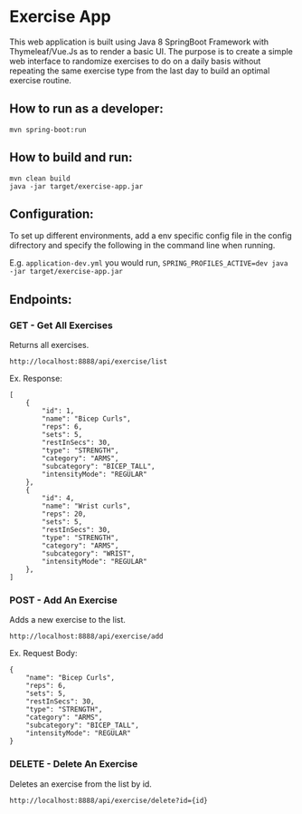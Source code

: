 # Exercise App
This web application is built using Java 8 SpringBoot Framework with Thymeleaf/Vue.Js as to render a basic UI. The purpose is to create a simple web interface to randomize exercises to do on a daily basis without repeating the same exercise type from the last day to build an optimal exercise routine.

## How to run as a developer:
```
mvn spring-boot:run
```

## How to build and run:
```
mvn clean build
java -jar target/exercise-app.jar
```

## Configuration:
To set up different environments, add a env specific config file in the config difrectory and specify the following in the command line when running.

E.g. `application-dev.yml` you would run, `SPRING_PROFILES_ACTIVE=dev java -jar target/exercise-app.jar`

## Endpoints:

### GET - Get All Exercises
Returns all exercises.

`http://localhost:8888/api/exercise/list`

Ex. Response:
```
[
    {
        "id": 1,
        "name": "Bicep Curls",
        "reps": 6,
        "sets": 5,
        "restInSecs": 30,
        "type": "STRENGTH",
        "category": "ARMS",
        "subcategory": "BICEP_TALL",
        "intensityMode": "REGULAR"
    },    
    {
        "id": 4,
        "name": "Wrist curls",
        "reps": 20,
        "sets": 5,
        "restInSecs": 30,
        "type": "STRENGTH",
        "category": "ARMS",
        "subcategory": "WRIST",
        "intensityMode": "REGULAR"
    },
]
```

### POST - Add An Exercise
Adds a new exercise to the list.

`http://localhost:8888/api/exercise/add`

Ex. Request Body:
```
{
    "name": "Bicep Curls",
    "reps": 6,
    "sets": 5,
    "restInSecs": 30,
    "type": "STRENGTH",
    "category": "ARMS",
    "subcategory": "BICEP_TALL",
    "intensityMode": "REGULAR"
}
```

### DELETE - Delete An Exercise
Deletes an exercise from the list by id.

`http://localhost:8888/api/exercise/delete?id={id}`
